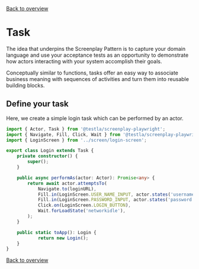 [Back to overview](../guides.md)

# Task

The idea that underpins the Screenplay Pattern is to capture your domain language and use your acceptance tests as an opportunity to demonstrate how actors interacting with your system accomplish their goals.

Conceptually similar to functions, tasks offer an easy way to associate business meaning with sequences of activities and turn them into reusable building blocks.

## Define your task

Here, we create a simple login task which can be performed by an actor.

```typescript
import { Actor, Task } from '@testla/screenplay-playwright';
import { Navigate, Fill, Click, Wait } from '@testla/screenplay-playwright/web';
import { LoginScreen } from '../screen/login-screen';

export class Login extends Task {
    private constructor() {
        super();
    }

    public async performAs(actor: Actor): Promise<any> {
        return await actor.attemptsTo(
            Navigate.to(loginURL),
            Fill.in(LoginScreen.USER_NAME_INPUT, actor.states('username') || ''),
            Fill.in(LoginScreen.PASSWORD_INPUT, actor.states('password') || ''),            
            Click.on(LoginScreen.LOGIN_BUTTON),
            Wait.forLoadState('networkidle'),
        );
    }

    public static toApp(): Login {
            return new Login();
    }
}
```

[Back to overview](../guides.md)